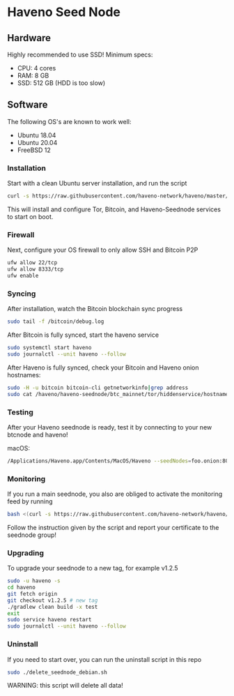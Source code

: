 # Haveno Seed Node

## Hardware

Highly recommended to use SSD! Minimum specs:

* CPU: 4 cores
* RAM: 8 GB
* SSD: 512 GB (HDD is too slow)

## Software

The following OS's are known to work well:

* Ubuntu 18.04
* Ubuntu 20.04
* FreeBSD 12

### Installation

Start with a clean Ubuntu server installation, and run the script
```bash
curl -s https://raw.githubusercontent.com/haveno-network/haveno/master/seednode/install_seednode_debian.sh | sudo bash
```

This will install and configure Tor, Bitcoin, and Haveno-Seednode services to start on boot.

### Firewall

Next, configure your OS firewall to only allow SSH and Bitcoin P2P
```bash
ufw allow 22/tcp
ufw allow 8333/tcp
ufw enable
```

### Syncing

After installation, watch the Bitcoin blockchain sync progress
```bash
sudo tail -f /bitcoin/debug.log
```

After Bitcoin is fully synced, start the haveno service
```bash
sudo systemctl start haveno
sudo journalctl --unit haveno --follow
```

After Haveno is fully synced, check your Bitcoin and Haveno onion hostnames:
```bash
sudo -H -u bitcoin bitcoin-cli getnetworkinfo|grep address
sudo cat /haveno/haveno-seednode/btc_mainnet/tor/hiddenservice/hostname
```

### Testing

After your Haveno seednode is ready, test it by connecting to your new btcnode and haveno!

macOS:
```bash
/Applications/Haveno.app/Contents/MacOS/Haveno --seedNodes=foo.onion:8000 --btcNodes=foo.onion:8333
```

### Monitoring

If you run a main seednode, you also are obliged to activate the monitoring feed by running

```bash
bash <(curl -s https://raw.githubusercontent.com/haveno-network/haveno/master/monitor/install_collectd_debian.sh)
```
Follow the instruction given by the script and report your certificate to the seednode group!

### Upgrading

To upgrade your seednode to a new tag, for example v1.2.5
```bash
sudo -u haveno -s
cd haveno
git fetch origin
git checkout v1.2.5 # new tag
./gradlew clean build -x test
exit
sudo service haveno restart
sudo journalctl --unit haveno --follow
```

### Uninstall

If you need to start over, you can run the uninstall script in this repo
```bash
sudo ./delete_seednode_debian.sh
```
WARNING: this script will delete all data!

